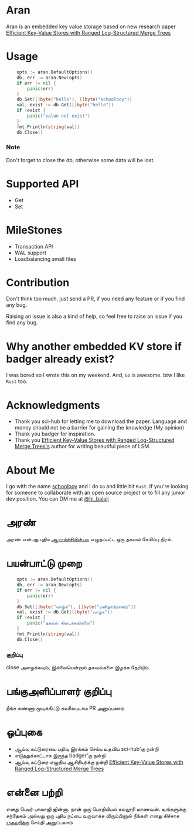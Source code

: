 # Aran
Aran is an embedded key value storage based on new research paper [
Efficient Key-Value Stores with Ranged Log-Structured Merge Trees](https://ieeexplore.ieee.org/document/8457859)


# Usage 

```go
 	opts := aran.DefaultOptions()
	db, err := aran.New(opts)
	if err != nil {
		panic(err)
	}
	db.Set([]byte("hello"), []byte("schoolboy"))
	val, exist := db.Get([]byte("hello"))
	if !exist {
		panic("value not exist")
	}
	fmt.Println(string(val))
	db.Close()
```
### Note 
Don't forget to close the db, otherwise some data will be lost.

# Supported API 

- Get
- Set

# MileStones 

- Transaction API
- WAL support
- Loadbalancing small files

# Contribution

Don't think too much. just send a PR, if you need any feature or if you find any bug.

Raising an issue is also a kind of help, so feel free to raise an issue if you find any bug.

# Why another embedded KV store if badger already exist?

I was bored so I wrote this on my weekend. And, `Go` is awesome. btw I like `Rust` too.

# Acknowledgments
- Thank you sci-hub for letting me to download the paper. Language and money should not be a barrier for gaining the knowledge (My opinion)
- Thank you badger for inspiration.
- Thank you [
Efficient Key-Value Stores with Ranged Log-Structured Merge Trees's](https://ieeexplore.ieee.org/document/8457859) author for writing beautiful piece of LSM.
# About Me

I go with the name [schoolboy](https://twitter.com/hi_balaji) and I do `Go` and little bit `Rust`. If you're looking for someone to collaborate with an open source project or to fill any junior dev position. You can DM me at [@hi_balaji](https://twitter.com/hi_balaji)

# அரண் 

அரண் என்பது புதிய [ஆராய்ச்சியின்படி](https://ieeexplore.ieee.org/document/8457859)  எழுதப்பட்ட ஒரு தகவல் சேமிப்பு நிரல்.

# பயன்பாட்டு முறை 

```go
 	opts := aran.DefaultOptions()
	db, err := aran.New(opts)
	if err != nil {
		panic(err)
	}
	db.Set([]byte("வாழ்க"), []byte("மனிதாபிமானம்"))
	val, exist := db.Get([]byte("வாழ்க"))
	if !exist {
		panic("தகவல் கிடைக்கவில்லை")
	}
	fmt.Println(string(val))
	db.Close()
```
### குறிப்பு 

close அழைக்கவும், இல்லையென்றால் தகவல்களை இழக்க நேரிடும் 

# பங்குஅளிப்பாளர் குறிப்பு 

நீங்க கண்ணா மூடிக்கிட்டு கவலைபடாம PR அனுப்பலாம் 

# ஒப்புகை

- ஆய்வு கட்டுரையை பதிவு இரக்கம் செய்ய உதவிய sci-hub'கு நன்றி 
- எடுத்துக்காட்டாக இருந்த badger'கு நன்றி 
- ஆய்வு கட்டுரை எழுதிய ஆசிரியர்க்கு நன்றி [Efficient Key-Value Stores with Ranged Log-Structured Merge Trees](https://ieeexplore.ieee.org/document/8457859)

# என்னை பற்றி 
எனது பெயர் பாலாஜி ஜின்னா. நான் ஒரு பொறியியல் கல்லூரி மாணவன். உங்களுக்கு சந்தேகம் அல்லது ஒரு புதிய நட்பை உருவாக்க விரும்பினால் நீங்கள் எனது கிச்சாக [முகவரிக்கு](https://twitter.com/hi_balaji) செய்தி அனுப்பலாம் 